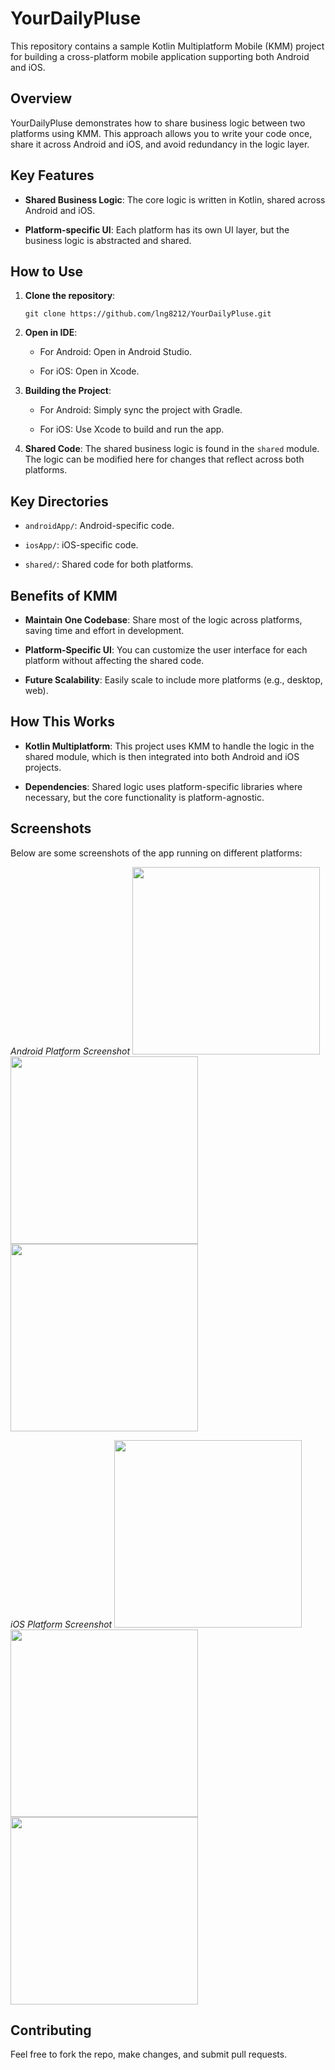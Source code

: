 # YourDailyPluse

This repository contains a sample Kotlin Multiplatform Mobile (KMM) project for building a cross-platform mobile application supporting both Android and iOS.

## Overview

YourDailyPluse demonstrates how to share business logic between two platforms using KMM. This approach allows you to write your code once, share it across Android and iOS, and avoid redundancy in the logic layer.

## Key Features

- **Shared Business Logic**: The core logic is written in Kotlin, shared across Android and iOS.
    
- **Platform-specific UI**: Each platform has its own UI layer, but the business logic is abstracted and shared.
    

## How to Use

1. **Clone the repository**:
    
    `git clone https://github.com/lng8212/YourDailyPluse.git`
    
2. **Open in IDE**:
    
    - For Android: Open in Android Studio.
        
    - For iOS: Open in Xcode.
        
3. **Building the Project**:
    
    - For Android: Simply sync the project with Gradle.
        
    - For iOS: Use Xcode to build and run the app.
        
4. **Shared Code**: The shared business logic is found in the `shared` module. The logic can be modified here for changes that reflect across both platforms.
    

## Key Directories

- `androidApp/`: Android-specific code.
    
- `iosApp/`: iOS-specific code.
    
- `shared/`: Shared code for both platforms.
    

## Benefits of KMM

- **Maintain One Codebase**: Share most of the logic across platforms, saving time and effort in development.
    
- **Platform-Specific UI**: You can customize the user interface for each platform without affecting the shared code.
    
- **Future Scalability**: Easily scale to include more platforms (e.g., desktop, web).
    

## How This Works

- **Kotlin Multiplatform**: This project uses KMM to handle the logic in the shared module, which is then integrated into both Android and iOS projects.
    
- **Dependencies**: Shared logic uses platform-specific libraries where necessary, but the core functionality is platform-agnostic.
    
## Screenshots

Below are some screenshots of the app running on different platforms:

_Android Platform Screenshot_
<img src="https://github.com/user-attachments/assets/37242e4f-4ee5-4ef3-b1fb-236db59ecb19" width="300">
<img src="https://github.com/user-attachments/assets/a0986ece-cfe9-4ee1-acea-d86f9e52a43e" width="300">
<img src="https://github.com/user-attachments/assets/8307a645-f397-4244-8182-86d8e1db9b29" width="300">

_iOS Platform Screenshot_
<img src="https://github.com/user-attachments/assets/8707966b-a0fc-47d2-844f-c77995b915b0" width="300">
<img src="https://github.com/user-attachments/assets/33b1b5c0-bcf2-43d5-9b49-ee3aeff878f4" width="300">
<img src="https://github.com/user-attachments/assets/e63daed8-9059-490d-9aa3-d806480478c8" width="300">

## Contributing

Feel free to fork the repo, make changes, and submit pull requests.
